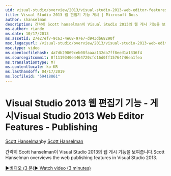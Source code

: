 ```yaml
---
uid: visual-studio/overview/2013/visual-studio-2013-web-editor-features-publishing
title: Visual Studio 2013 웹 편집기 기능-게시 | Microsoft Docs
author: shanselman
description: 간략히 Scott hanselman이 Visual Studio 2013의 웹 게시 기능을 보여줍니다.
ms.author: riande
ms.date: 10/17/2013
ms.assetid: 27e27ef7-9c63-4e68-97e7-d943db68290f
msc.legacyurl: /visual-studio/overview/2013/visual-studio-2013-web-editor-features-publishing
msc.type: video
ms.openlocfilehash: 4a7db29869ceb08faaaa132da7ff8eed1a1336f4
ms.sourcegitcommit: 0f1119340e4464720cfd16d0ff15764746ea1fea
ms.translationtype: MT
ms.contentlocale: ko-KR
ms.lasthandoff: 04/17/2019
ms.locfileid: "59418861"
---
```

# <a name="visual-studio-2013-web-editor-features---publishing"></a><span data-ttu-id="c0712-103">Visual Studio 2013 웹 편집기 기능 - 게시</span><span class="sxs-lookup"><span data-stu-id="c0712-103">Visual Studio 2013 Web Editor Features - Publishing</span></span>

<span data-ttu-id="c0712-104">[Scott Hanselman](https://github.com/shanselman)</span><span class="sxs-lookup"><span data-stu-id="c0712-104">by [Scott Hanselman](https://github.com/shanselman)</span></span>

<span data-ttu-id="c0712-105">간략히 Scott hanselman이 Visual Studio 2013의 웹 게시 기능을 보여줍니다.</span><span class="sxs-lookup"><span data-stu-id="c0712-105">Scott Hanselman overviews the web publishing features in Visual Studio 2013.</span></span>

[<span data-ttu-id="c0712-106">&#9654;비디오 (3 분)</span><span class="sxs-lookup"><span data-stu-id="c0712-106">&#9654; Watch video (3 minutes)</span></span>](https://channel9.msdn.com/Blogs/ASP-NET-Site-Videos/visual-studio-2013-web-editor-features-publishing)
